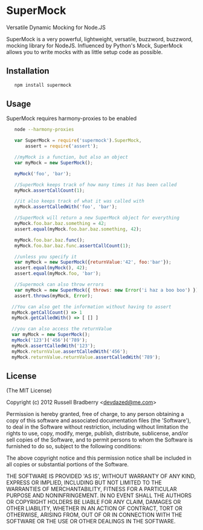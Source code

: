 
# SuperMock

  Versatile Dynamic Mocking for Node.JS

  SuperMock is a very powerful, lightweight, versatile, buzzword, buzzword, mocking library for
  NodeJS.  Influenced by Python's Mock, SuperMock allows you to write mocks with as little setup
  code as possible.

## Installation

```bash
   npm install supermock
```

## Usage

  SuperMock requires harmony-proxies to be enabled

```bash
   node --harmony-proxies
```

```javascript
   var SuperMock = require('supermock').SuperMock,
       assert = require('assert');

   //myMock is a function, but also an object
   var myMock = new SuperMock();

   myMock('foo', 'bar');

   //SuperMock keeps track of how many times it has been called
   myMock.assertCallCount(1);

   //it also keeps track of what it was called with
   myMock.assertCalledWith('foo', 'bar');

   //SuperMock will return a new SuperMock object for everything
   myMock.foo.bar.baz.something = 42;
   assert.equal(myMock.foo.bar.baz.something, 42);

   myMock.foo.bar.baz.func();
   myMock.foo.bar.baz.func.assertCallCount(1);

   //unless you specify it
   var myMock = new SuperMock({returnValue:'42', foo:'bar'});
   assert.equal(myMock(), 42);
   assert.equal(myMock.foo, 'bar');

   //Supermock can also throw errors
   var myMock = new SuperMock({ throws: new Error('i haz a boo boo') });
   assert.throws(myMock, Error);

  //You can also get the information without having to assert
  myMock.getCallCount() => 1
  myMock.getCalledWith() => [ [] ]

  //you can also access the returnValue
  var myMock = new SuperMock();
  myMock('123')('456')('789');
  myMock.assertCalledWith('123');
  myMock.returnValue.assertCalledWith('456');
  myMock.returnValue.returnValue.assertCalledWith('789');
```


## License 

(The MIT License)

Copyright (c) 2012 Russell Bradberry &lt;devdazed@me.com&gt;

Permission is hereby granted, free of charge, to any person obtaining
a copy of this software and associated documentation files (the
'Software'), to deal in the Software without restriction, including
without limitation the rights to use, copy, modify, merge, publish,
distribute, sublicense, and/or sell copies of the Software, and to
permit persons to whom the Software is furnished to do so, subject to
the following conditions:

The above copyright notice and this permission notice shall be
included in all copies or substantial portions of the Software.

THE SOFTWARE IS PROVIDED 'AS IS', WITHOUT WARRANTY OF ANY KIND,
EXPRESS OR IMPLIED, INCLUDING BUT NOT LIMITED TO THE WARRANTIES OF
MERCHANTABILITY, FITNESS FOR A PARTICULAR PURPOSE AND NONINFRINGEMENT.
IN NO EVENT SHALL THE AUTHORS OR COPYRIGHT HOLDERS BE LIABLE FOR ANY
CLAIM, DAMAGES OR OTHER LIABILITY, WHETHER IN AN ACTION OF CONTRACT,
TORT OR OTHERWISE, ARISING FROM, OUT OF OR IN CONNECTION WITH THE
SOFTWARE OR THE USE OR OTHER DEALINGS IN THE SOFTWARE.